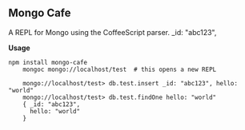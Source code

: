 Mongo Cafe
----------

A REPL for Mongo using the CoffeeScript parser.
_id: "abc123", 

**Usage**

    npm install mongo-cafe
		mongoc mongo://localhost/test  # this opens a new REPL

		mongo://localhost/test> db.test.insert _id: "abc123", hello: "world"
		mongo://localhost/test> db.test.findOne hello: "world"
		{ _id: "abc123",
		  hello: "world"
		}
